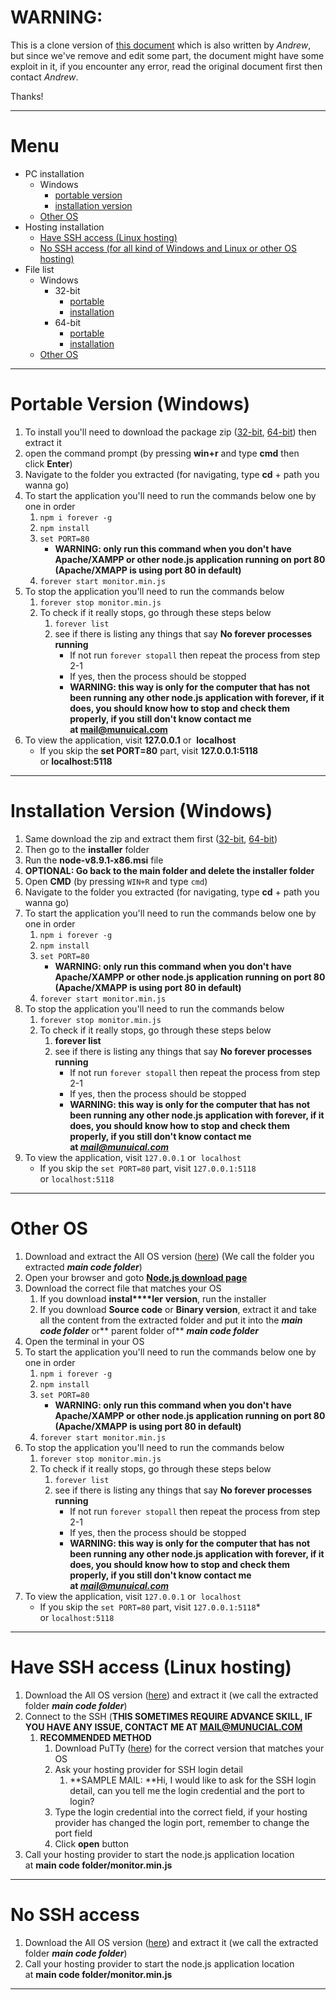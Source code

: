# WARNING:
This is a clone version of [this document](https://ascxz.ml/munucial/custom/twaqi/shutting-down-twaqi/) which is also written by *Andrew*, but since we've remove and edit some part, the document might have some exploit in it, if you encounter any error, read the original document first then contact *Andrew*.

Thanks!

---

# Menu

*   PC installation
    *   Windows
        *   [portable version](#win-portable)
        *   [installation version](#win-install)
    *   [Other OS](#other)
*   Hosting installation
    *   [Have SSH access (Linux hosting)](#hosting-ssh)
    *   [No SSH access (for all kind of Windows and Linux or other OS hosting)](#hosting-nossh)
*   File list
    *   Windows
        *   32-bit
            *   [portable](https://files.munucial.com/release/custom/tw-aqi-monitor/tw-aqi-data-monitor-win32-portable.zip)
            *   [installation](https://files.munucial.com/release/custom/tw-aqi-monitor/tw-aqi-data-monitor-win32.zip)
        *   64-bit
            *   [portable](https://files.munucial.com/release/custom/tw-aqi-monitor/tw-aqi-data-monitor-win64-portable.zip)
            *   [installation](https://files.munucial.com/release/custom/tw-aqi-monitor/tw-aqi-data-monitor-win64.zip)
    *   [Other OS](https://files.munucial.com/release/custom/tw-aqi-monitor/tw-aqi-data-monitor.zip)

* * *

# Portable Version (Windows)

1.  To install you'll need to download the package zip ([32-bit](https://files.munucial.com/release/custom/tw-aqi-monitor/tw-aqi-data-monitor-win32-portable.zip), [64-bit](https://files.munucial.com/release/custom/tw-aqi-monitor/tw-aqi-data-monitor-win64-portable.zip)) then extract it
2.  open the command prompt (by pressing **win+r** and type **cmd** then click **Enter**)
3.  Navigate to the folder you extracted (for navigating, type **cd** + path you wanna go)
4.  To start the application you'll need to run the commands below one by one in order
    1.  `npm i forever -g`
    2.  `npm install`
    3.  `set PORT=80`
        *   **WARNING: only run this command when you don't have Apache/XAMPP or other node.js application running on port 80 (Apache/XMAPP is using port 80 in default)**
    4.  `forever start monitor.min.js`
5.  To stop the application you'll need to run the commands below
    1.  `forever stop monitor.min.js`
    2.  To check if it really stops, go through these steps below
        1.  `forever list`
        2.  see if there is listing any things that say **No forever processes running**
            *   If not run `forever stopall` then repeat the process from step 2-1
            *   If yes, then the process should be stopped
            *   **WARNING: this way is only for the computer that has not been running any other node.js application with forever, if it does, you should know how to stop and check them properly, if you still don't know contact me at [mail@munuical.com](mailto:mail@munuical.com)**
6.  To view the application, visit **127.0.0.1** or  **localhost**
    *   If you skip the **set PORT=80** part, visit **127.0.0.1:5118** or **localhost:5118**

* * *

# Installation Version (Windows)

1.  Same download the zip and extract them first ([32-bit](https://files.munucial.com/release/custom/tw-aqi-monitor/tw-aqi-data-monitor-win32.zip), [64-bit](https://files.munucial.com/release/custom/tw-aqi-monitor/tw-aqi-data-monitor-win64.zip))
2.  Then go to the **installer** folder
3.  Run the **node-v8.9.1-x86.msi** file
4.  **OPTIONAL: Go back to the main folder and delete the installer folder**
5.  Open **CMD** (by pressing `WIN+R` and type `cmd`)
6.  Navigate to the folder you extracted (for navigating, type **cd** + path you wanna go)
7.  To start the application you'll need to run the commands below one by one in order
    1.  `npm i forever -g`
    2.  `npm install`
    3.  `set PORT=80`
        *   **WARNING: only run this command when you don't have Apache/XAMPP or other node.js application running on port 80 (Apache/XMAPP is using port 80 in default)**
    4.  `forever start monitor.min.js`
8.  To stop the application you'll need to run the commands below
    1.  `forever stop monitor.min.js`
    2.  To check if it really stops, go through these steps below
        1.  **forever list**
        2.  see if there is listing any things that say **No forever processes running**
            *   If not run `forever stopall` then repeat the process from step 2-1
            *   If yes, then the process should be stopped
            *   **WARNING: this way is only for the computer that has not been running any other node.js application with forever, if it does, you should know how to stop and check them properly, if you still don't know contact me at [_mail@munuical.com_](mailto:mail@munuical.com)**
9.  To view the application, visit `127.0.0.1` or  `localhost`
    *   If you skip the `set PORT=80` part, visit `127.0.0.1:5118` or `localhost:5118`

* * *

# Other OS

1.  Download and extract the All OS version ([here](https://files.munucial.com/release/custom/tw-aqi-monitor/tw-aqi-data-monitor.zip)) (We call the folder you extracted _**main code folder**_)
2.  Open your browser and goto [**Node.js download page**](https://nodejs.org/en/download/)
3.  Download the correct file that matches your OS
    1.  If you download **instal****ler** **version**, run the installer
    2.  If you download **Source code** or **Binary version**, extract it and take all the content from the extracted folder and put it into the _**main code folder**_ or** parent folder of** _**main code folder**_
4.  Open the terminal in your OS
5.  To start the application you'll need to run the commands below one by one in order
    1.  `npm i forever -g`
    2.  `npm install`
    3.  `set PORT=80`
        *   **WARNING: only run this command when you don't have Apache/XAMPP or other node.js application running on port 80 (Apache/XMAPP is using port 80 in default)**
    4.  `forever start monitor.min.js`
6.  To stop the application you'll need to run the commands below
    1.  `forever stop monitor.min.js`
    2.  To check if it really stops, go through these steps below
        1.  `forever list`
        2.  see if there is listing any things that say **No forever processes running**
            *   If not run `forever stopall` then repeat the process from step 2-1
            *   If yes, then the process should be stopped
            *   **WARNING: this way is only for the computer that has not been running any other node.js application with forever, if it does, you should know how to stop and check them properly, if you still don't know contact me at [_mail@munuical.com_](mailto:mail@munuical.com)**
7.  To view the application, visit `127.0.0.1` or  `localhost`
    *   If you skip the `set PORT=80` part, visit `127.0.0.1:5118`* or `localhost:5118`

* * *

# Have SSH access (Linux hosting)

1.  Download the All OS version ([here](https://files.munucial.com/release/custom/tw-aqi-monitor/tw-aqi-data-monitor.zip)) and extract it (we call the extracted folder **_main code folder_**)
2.  Connect to the SSH (**THIS SOMETIMES REQUIRE ADVANCE SKILL, IF YOU HAVE ANY ISSUE, CONTACT ME AT [MAIL@MUNUCIAL.COM](mailto:MAIL@MUNUCIAL.COM)**
    1.  **RECOMMENDED METHOD**
        1.  Download PuTTy ([here](https://www.chiark.greenend.org.uk/~sgtatham/putty/latest.html)) for the correct version that matches your OS
        2.  Ask your hosting provider for SSH login detail
            1.  **SAMPLE MAIL: **Hi, I would like to ask for the SSH login detail, can you tell me the login credential and the port to login?
        3.  Type the login credential into the correct field, if your hosting provider has changed the login port, remember to change the port field
        4.  Click **open** button
3.  Call your hosting provider to start the node.js application location at **main code folder/monitor.min.js**

* * *

# No SSH access

1.  Download the All OS version ([here](https://files.munucial.com/release/custom/tw-aqi-monitor/tw-aqi-data-monitor.zip)) and extract it (we call the extracted folder **_main code folder_**)
2.  Call your hosting provider to start the node.js application location at **main code folder/monitor.min.js**

---
